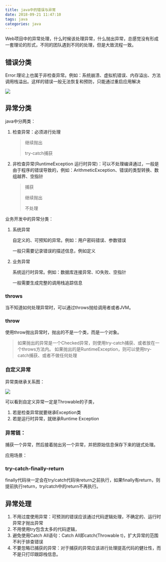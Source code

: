 ```yaml
---
title: java中的错误与异常
date: 2018-09-21 11:47:10
tags: java
categories: java
---
```

Web项目中的异常处理，什么时候该处理异常，什么抛出异常，总感觉没有形成一套理论的形式，不同的团队遇到不同的处理，但是大致流程一致。

## 错误分类

Error:理论上也属于非检查异常。例如：系统崩溃、虚拟机错误、内存溢出、方法调用栈溢出。这样的错误一般无法恢复和预防，只能通过重启应用解决

<!-- more -->

![](http://pciqklc7l.bkt.clouddn.com/Error.png)


## 异常分类

java中分两类：

1. 检查异常：必须进行处理
	
	> 继续抛出
	>
	> try-catch捕获

2. 非检查异常(RuntimeException 运行时异常)：可以不处理编译通过，一般是由于程序的错误导致的，例如：ArithmeticException、错误的类型转换、数组越界、空指针
	
	> 捕获
	>
	> 继续抛出
	>
	> 不处理
	

业务开发中的异常分类：

1. 系统异常

	自定义的、可预知的异常。例如：用户密码错误、参数错误
	
	一般只需要记录错误的描述信息，例如定义
	
2. 业务异常
	
	系统运行时异常。例如：数据库连接异常、IO失败、空指针
	
	一般需要生成完整的调用栈追踪信息
	
### throws

当不知道如何处理异常时，可以通过throws抛给调用者或者JVM。

### throw

使用throw抛出异常时，抛出的不是一个类，而是一个对象。

> 如果抛出的异常是一个Checked异常，则使用try-catch捕获、或者放在一个throws方法内。
> 如果抛出的是RuntimeException，则可以使用try-catch捕获、或者不做任何处理
> 

### 自定义异常
异常类继承关系图：

![](http://pciqklc7l.bkt.clouddn.com/Exception.png)

可以看到自定义异常一定是Throwable的子类，

1. 若是检查异常就要继承Exception类
2. 若是运行时异常，就继承Runtime
Exception

### 异常链：

捕获一个异常，然后接着抛出另一个异常，并把原始信息保存下来的链式处理。

应用场景：

### try-catch-finally-return

finally代码块一定会在try/catch代码块return之前执行，如果finally有return，则提前执行return，try/catch中的return不再执行。

## 异常处理

1. 不用过度使用异常：可预测的错误应该通过代码逻辑处理，不确定的、运行时异常才抛出异常
2. 不用使用try包含太多的代码逻辑，
3. 避免使用Catch All语句：Catch All即catch(Throwable t)，扩大异常的范围不利于排查错误
4. 不要忽略已捕获的异常：对于捕获的异常应该进行处理提高代码的健壮性，而不是只打印跟踪栈信息。

